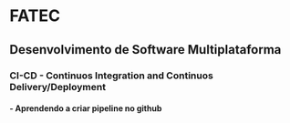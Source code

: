 # FATEC
## Desenvolvimento de Software Multiplataforma
### CI-CD - Continuos Integration and Continuos Delivery/Deployment
#### - Aprendendo a criar pipeline no github
